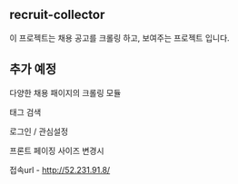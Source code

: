 ## recruit-collector
  이 프로젝트는 채용 공고를 크롤링 하고, 보여주는 프로젝트 입니다.
    
## 추가 예정
  다양한 채용 패이지의 크롤링 모듈
  
  태그 검색
  
  로그인 / 관심설정
  
  프론트 페이징 사이즈 변경시 

접속url - http://52.231.91.8/
